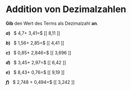 <!--
version:  0.0.1

language: de

@style
main > *:not(:last-child) {
  margin-bottom: 3rem;
}

input {
    text-align: center;
}

.flex-container {
    display: flex;
    flex-wrap: wrap;
    align-items: stretch;
    gap: 20px;
}

.flex-child {
    flex: 1;
    min-width: 350px;
    margin-right: 20px;
}

@media (max-width: 400px) {
    .flex-child {
        flex: 100%;
        margin-right: 0;
    }
}
@end

formula: \carry   \textcolor{red}{\scriptsize #1}
formula: \digit   \rlap{\carry{#1}}\phantom{#2}#2
formula: \permil  \text{‰}

import: https://raw.githubusercontent.com/LiaTemplates/Tikz-Jax/main/README.md

script: https://cdn.jsdelivr.net/gh/LiaTemplates/Tikz-Jax@main/dist/index.js


tags: Addition, Dezimalzahlen, sehr leicht, sehr niedrig, Angeben

comment: Addiere Dezimalzahlen im Kopf.

author: Martin Lommatzsch

-->




# Addition von Dezimalzahlen

**Gib** den Wert des Terms als Dezimalzahl **an**.

<section class="flex-container">

<div class="flex-child">

__$a)\;\;$__ $ 4,7+ 3,41=$ [[  8,11  ]]

</div> 
<div class="flex-child">

__$b)\;\;$__ $ 1,56+ 2,85=$ [[  4,41  ]]

</div> 
<div class="flex-child">

__$c)\;\;$__ $ 0,85+ 2,846=$ [[  3,696  ]]

</div> 
<div class="flex-child">

__$d)\;\;$__ $ 3,45+ 2,97=$ [[  6,42  ]]

</div> 
<div class="flex-child">

__$e)\;\;$__ $ 8,43+ 0,76=$ [[  9,19  ]]

</div> 
<div class="flex-child">

__$f)\;\;$__ $ 2,748 + 0,494=$ [[  3,242  ]]

</div> 
</section>





